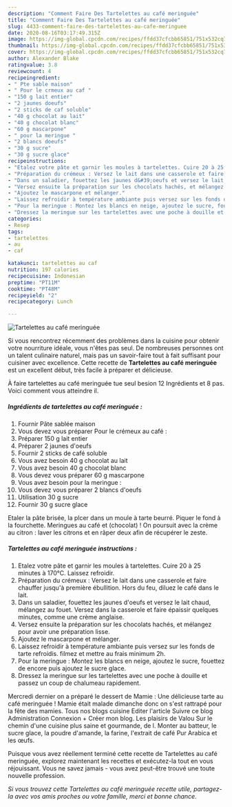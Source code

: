```yaml
---
description: "Comment Faire Des Tartelettes au café meringuée"
title: "Comment Faire Des Tartelettes au café meringuée"
slug: 4433-comment-faire-des-tartelettes-au-cafe-meringuee
date: 2020-08-16T03:17:49.315Z
image: https://img-global.cpcdn.com/recipes/ffdd37cfcbb65851/751x532cq70/tartelettes-au-cafe-meringuee-photo-principale-de-la-recette.jpg
thumbnail: https://img-global.cpcdn.com/recipes/ffdd37cfcbb65851/751x532cq70/tartelettes-au-cafe-meringuee-photo-principale-de-la-recette.jpg
cover: https://img-global.cpcdn.com/recipes/ffdd37cfcbb65851/751x532cq70/tartelettes-au-cafe-meringuee-photo-principale-de-la-recette.jpg
author: Alexander Blake
ratingvalue: 3.8
reviewcount: 4
recipeingredient:
- " Pte sable maison"
- " Pour le crmeux au caf "
- "150 g lait entier"
- "2 jaunes doeufs"
- "2 sticks de caf soluble"
- "40 g chocolat au lait"
- "40 g chocolat blanc"
- "60 g mascarpone"
- " pour la meringue "
- "2 blancs doeufs"
- "30 g sucre"
- "30 g sucre glace"
recipeinstructions:
- "Etalez votre pâte et garnir les moules à tartelettes. Cuire 20 à 25 minutes à 170°C. Laissez refroidir."
- "Préparation du crémeux : Versez le lait dans une casserole et faire chauffer jusqu&#39;à première ébullition. Hors du feu, diluez le café dans le lait."
- "Dans un saladier, fouettez les jaunes d&#39;oeufs et versez le lait chaud, mélangez au fouet. Versez dans la casserole et faire épaissir quelques minutes, comme une crème anglaise."
- "Versez ensuite la préparation sur les chocolats hachés, et mélangez pour avoir une préparation lisse."
- "Ajoutez le mascarpone et mélanger."
- "Laissez refroidir à température ambiante puis versez sur les fonds de tarte refroidis. filmez et mettre au frais minimum 2h."
- "Pour la meringue : Montez les blancs en neige, ajoutez le sucre, fouettez de encore puis ajoutez le sucre glace."
- "Dressez la meringue sur les tartelettes avec une poche à douille et passez un coup de chalumeau rapidement."
categories:
- Resep
tags:
- tartelettes
- au
- caf

katakunci: tartelettes au caf 
nutrition: 197 calories
recipecuisine: Indonesian
preptime: "PT11M"
cooktime: "PT48M"
recipeyield: "2"
recipecategory: Lunch

---
```



![Tartelettes au café meringuée](https://img-global.cpcdn.com/recipes/ffdd37cfcbb65851/751x532cq70/tartelettes-au-cafe-meringuee-photo-principale-de-la-recette.jpg)

Si vous rencontrez récemment des problèmes dans la cuisine pour obtenir votre nourriture idéale, vous n'êtes pas seul. De nombreuses personnes ont un talent culinaire naturel, mais pas un savoir-faire tout à fait suffisant pour cuisiner avec excellence. Cette recette de <strong> Tartelettes au café meringuée </strong> est un excellent début, très facile à préparer et délicieuse.

<!--inarticleads1-->

À faire tartelettes au café meringuée tue seul besion 12 Ingrédients et 8 pas. Voici comment vous atteindre il.

##### Ingrédients de tartelettes au café meringuée :

1. Fournir  Pâte sablée maison
1. Vous devez vous préparer  Pour le crémeux au café :
1. Préparer 150 g lait entier
1. Préparer 2 jaunes d&#39;oeufs
1. Fournir 2 sticks de café soluble
1. Vous avez besoin 40 g chocolat au lait
1. Vous avez besoin 40 g chocolat blanc
1. Vous devez vous préparer 60 g mascarpone
1. Vous avez besoin  pour la meringue :
1. Vous devez vous préparer 2 blancs d&#39;oeufs
1. Utilisation 30 g sucre
1. Fournir 30 g sucre glace


Etaler la pâte brisée, la plcer dans un moule à tarte beurré. Piquer le fond à la fourchette. Meringues au café et (chocolat) ! On poursuit avec la crème au citron : laver les citrons et en râper deux afin de récupérer le zeste. 

<!--inarticleads2-->

##### Tartelettes au café meringuée instructions :

1. Etalez votre pâte et garnir les moules à tartelettes. Cuire 20 à 25 minutes à 170°C. Laissez refroidir.
1. Préparation du crémeux : Versez le lait dans une casserole et faire chauffer jusqu&#39;à première ébullition. Hors du feu, diluez le café dans le lait.
1. Dans un saladier, fouettez les jaunes d&#39;oeufs et versez le lait chaud, mélangez au fouet. Versez dans la casserole et faire épaissir quelques minutes, comme une crème anglaise.
1. Versez ensuite la préparation sur les chocolats hachés, et mélangez pour avoir une préparation lisse.
1. Ajoutez le mascarpone et mélanger.
1. Laissez refroidir à température ambiante puis versez sur les fonds de tarte refroidis. filmez et mettre au frais minimum 2h.
1. Pour la meringue : Montez les blancs en neige, ajoutez le sucre, fouettez de encore puis ajoutez le sucre glace.
1. Dressez la meringue sur les tartelettes avec une poche à douille et passez un coup de chalumeau rapidement.


Mercredi dernier on a préparé le dessert de Mamie : Une délicieuse tarte au café meringuée ! Mamie était malade dimanche donc on s&#39;est rattrapé pour la fête des mamies. Tous nos blogs cuisine Editer l&#39;article Suivre ce blog Administration Connexion + Créer mon blog. Les plaisirs de Valou Sur le chemin d&#39;une cuisine plus saine et gourmande, de l. Monter au batteur, le sucre glace, la poudre d&#39;amande, la farine, l&#39;extrait de café Pur Arabica et les œufs. 

<!--inarticleads1-->

<p>
Puisque vous avez réellement terminé cette recette de Tartelettes au café meringuée, explorez maintenant les recettes et exécutez-la tout en vous réjouissant. Vous ne savez jamais - vous avez peut-être trouvé une toute nouvelle profession.
</p>

<p>
<i>Si vous trouvez cette Tartelettes au café meringuée recette utile, partagez-la avec vos amis proches ou votre famille, merci et bonne chance.</i>
</p>
